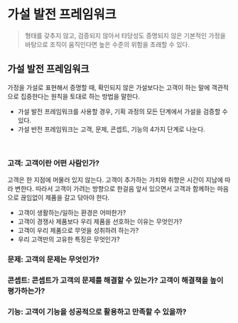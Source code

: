 # 가설 발전 프레임워크

> 형태를 갖추지 않고, 검증되지 않아서 타당성도 증명되지 않은 기본적인 가정을 바탕으로 조직이 움직인다면 높은 수준의 위험을 초래할 수 있다.

## 가설 발전 프레임워크

가정을 가설로 표현해서 증명할 때, 확인되지 않은 가설보다는 고객이 하는 말에 객관적으로 집중한다는 원칙을 토대로 하는 방법을 말한다.
- 가설 발전 프레임워크를 사용할 경우, 기획 과정의 모든 단계에서 가설을 검증할 수 있다.
- 가설 반전 프레임워크는 고객, 문제, 콘셉트, 기능의 4가지 단계로 나눈다.

<br>

### 고객: 고객이란 어떤 사람인가?

고객은 한 지점에 머물러 있지 않는다. 고객이 추가하는 가치와 취향은 시간이 지남에 따라 변한다. 따라서 고객이 가려는 방향으로 한걸음 앞서 있으면서 고객과 함께하는 마음으로 끊임없이 제품을 갈고 닦아야 한다.

- 고객이 생활하는/일하는 환경은 어떠한가?
- 고객이 경쟁사 제품보다 우리 제품을 선호하는 이유는 무엇인가?
- 고객이 우리 제품으로 무엇을 성취하려 하는가?
- 우리 고객만의 고유한 특징은 무엇인가?

### 문제: 고객의 문제는 무엇인가?

### 콘셉트: 콘셉트가 고객의 문제를 해결할 수 있는가? 고객이 해결책을 높이 평가하는가?

### 기능: 고객이 기능을 성공적으로 활용하고 만족할 수 있을까?
